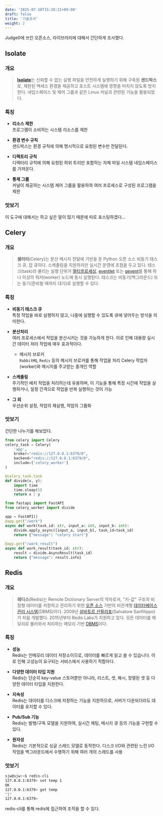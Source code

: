 ```yaml
---
date: '2025-07-18T15:28:21+09:00'
draft: false
title: '기술조사'
weight: 2
---
```


Judge0에 쓰인 오픈소스, 라이브러리에 대해서 간단하게 조사했다.

## Isolate

### 개요

> [**Isolate**](https://github.com/ioi/isolate)는 신뢰할 수 없는 실행 파일을 안전하게 실행하기 위해 구축된 **샌드박스**로, 제한된 액세스 환경을 제공하고 호스트 시스템에 영향을 미치지 않도록 방지한다. 네임스페이스 및 제어 그룹과 같은 Linux 커널과 관련된 기능을 활용되었다.

### 특징

- **리소스 제한**  
    프로그램이 소비하는 시스템 리소스를 제한
    
- **환경 변수 규칙**  
    샌드박스는 환경 규칙에 의해 명시적으로 요청된 변수만 전달된다.
    
- **디렉토리 규칙**  
    디렉터리 규칙에 의해 요청된 하위 트리만 포함하는 자체 파일 시스템 네임스페이스를 가져온다.
    
- **통제 그룹**  
    커널이 제공하는 시스템 제어 그룹을 활용하여 여러 프로세스로 구성된 프로그램을 제한
    

### 맛보기

이 도구에 대해서는 하고 싶은 말이 많기 때문에 따로 포스팅하겠다…

## Celery

### 개요

> **셀러리**(Celery)는 분산 메시지 전달에 기반을 둔 Python 오픈 소스 비동기 태스크 큐, 잡 큐이다. 스케줄링을 지원하지만 실시간 운영에 초점을 두고 있다.
태스크(task)라 불리는 실행 단위가 [멀티프로세싱](https://ko.wikipedia.org/wiki/%EB%A9%80%ED%8B%B0%ED%94%84%EB%A1%9C%EC%84%B8%EC%8B%B1), [eventlet](http://eventlet.net/) 또는 [gevent](http://www.gevent.org/)를 통해 하나 이상의 워커(worker) 노드에 동시 실행된다. 태스크는 비동기(백그라운드) 또는 동기(준비될 때까지 대기)로 실행할 수 있다.

### 특징

- **비동기 태스크 큐**  
    특정 작업을 바로 실행하지 않고, 나중에 실행할 수 있도록 큐에 넣어두는 방식을 의미한다.
    
- **분산처리**  
    여러 프로세스에서 작업을 분산시키는 것을 가능하게 한다. 이로 인해 대용량 실시간 데이터 처리 작업에 매우 효과적이다.
    
    - 메시지 브로커  
        `RabbitMQ`, `Redis` 등의 메시지 브로커를 통해 작업을 처리
        Celery 작업자(worker)와 메시지를 주고받는 중개인 역할
        
- **스케줄링**  
    주기적인 배치 작업을 처리하는데 유용하며, 이 기능을 통해 특정 시간에 작업을 실행하거나, 일정 간격으로 작업을 반복 실행하는 것이 가능
    
- **그 외**  
    우선순위 설정, 작업의 재실행, 작업의 그룹화
    

### 맛보기

간단한 나누기를 해보았다.

```python
from celery import Celery
celery_task = Celery(
    'app',
    broker="redis://127.0.0.1:6379/0",
    backend="redis://127.0.0.1:6379/0",
    include=['celery_worker']
)

@celery_task.task
def divide(x, y):
    import time
    time.sleep(5)
    return x / y
```

```python
from fastapi import FastAPI
from celery_worker import divide

app = FastAPI()
@app.get("/work")
async def work(task_id: str, input_a: int, input_b: int):
    divide.apply_async([input_a, input_b], task_id=task_id)
    return {"message": "celery start"}
    
@app.get("/work_result")
async def work_result(task_id: str):
    result = divide.AsyncResult(task_id)
    return {"message": result.info}
```

## Redis

### 개요

> **레디스**(Redis)는 Remote Dictionary Server의 약자로서, "키-값" 구조의 비정형 데이터를 저장하고 관리하기 위한 [오픈 소스](https://ko.wikipedia.org/wiki/%EC%98%A4%ED%94%88_%EC%86%8C%EC%8A%A4) 기반의 비관계형 [데이터베이스 관리 시스템](https://ko.wikipedia.org/wiki/%EB%8D%B0%EC%9D%B4%ED%84%B0%EB%B2%A0%EC%9D%B4%EC%8A%A4_%EA%B4%80%EB%A6%AC_%EC%8B%9C%EC%8A%A4%ED%85%9C)(DBMS)이다. 2009년 [살바토르 산필리포](https://ko.wikipedia.org/w/index.php?title=%EC%82%B4%EB%B0%94%ED%86%A0%EB%A5%B4_%EC%82%B0%ED%95%84%EB%A6%AC%ED%8F%AC&action=edit&redlink=1)(Salvatore Sanfilippo)가 처음 개발했다. 2015년부터 Redis Labs가 지원하고 있다. 모든 데이터를 메모리로 불러와서 처리하는 메모리 기반 [DBMS](https://ko.wikipedia.org/wiki/DBMS)이다.


### 특징

- **성능**  
    Redis는 인메모리 데이터 저장소이므로, 데이터를 빠르게 읽고 쓸 수 있습니다. 이로 인해 고성능이 요구되는 서비스에서 사용하기 적합아다.
    
- **다양한 데이터 타입 지원**  
    Redis는 단순히 key-value 스토어뿐만 아니라, 리스트, 셋, 해시, 정렬된 셋 등 다양한 데이터 타입을 지원한다.
    
- **지속성**  
    Redis는 데이터를 디스크에 저장하는 기능을 지원하므로, 서버가 다운되더라도 데이터를 유지할 수 있다.
    
- **Pub/Sub 기능**  
    Redis는 발행/구독 모델을 지원하여, 실시간 채팅, 메시지 큐 등의 기능을 구현할 수 있다.
    
- **원자성**  
    Redis는 기본적으로 싱글 스레드 모델로 동작한다. 디스크 I/O와 관련된 느린 I/O 작업을 백그라운드에서 수행하기 위해 여러 개의 스레드를 사용
    

### 맛보기

```bash
sjw@sjw:~$ redis-cli
127.0.0.1:6379> set temp 1
OK
127.0.0.1:6379> get temp
"1"
127.0.0.1:6379>
```

redis-cli를 통해 redis에 접근하여 조작을 할 수 있다.